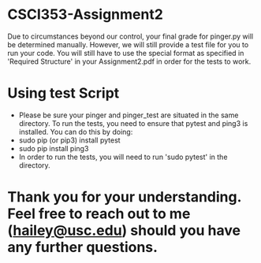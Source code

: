 # CSCI353-Assignment2
Due to circumstances beyond our control, your final grade for pinger.py will be determined manually. However, we will still provide a test file for you to run your code. You will still have to use the special format as specified in 'Required Structure' in your Assignment2.pdf in order for the tests to work. 


# Using test Script
- Please be sure your pinger and pinger_test are situated in the same directory.  To run the tests, you need to ensure that pytest and ping3 is installed. You can do this by doing: 
- sudo pip (or pip3) install pytest
- sudo pip install ping3 
- In order to run the tests, you will need to run 'sudo pytest' in the directory. 


# Thank you for your understanding. Feel free to reach out to me (hailey@usc.edu) should you have any further questions. 
